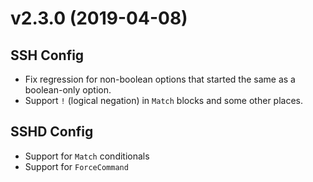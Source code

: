 v2.3.0 (2019-04-08)
===================

## SSH Config

- Fix regression for non-boolean options that started the same as a boolean-only option.
- Support `!` (logical negation) in `Match` blocks and some other places.

## SSHD Config

- Support for `Match` conditionals
- Support for `ForceCommand`
